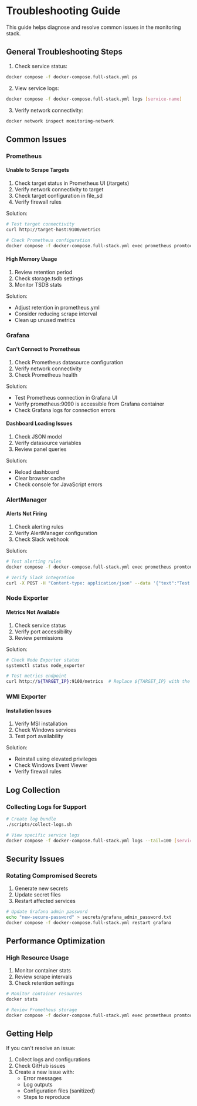 # Troubleshooting Guide

This guide helps diagnose and resolve common issues in the monitoring stack.

## General Troubleshooting Steps

1. Check service status:
```bash
docker compose -f docker-compose.full-stack.yml ps
```

2. View service logs:
```bash
docker compose -f docker-compose.full-stack.yml logs [service-name]
```

3. Verify network connectivity:
```bash
docker network inspect monitoring-network
```

## Common Issues

### Prometheus

#### Unable to Scrape Targets

1. Check target status in Prometheus UI (/targets)
2. Verify network connectivity to target
3. Check target configuration in file_sd
4. Verify firewall rules

Solution:
```bash
# Test target connectivity
curl http://target-host:9100/metrics

# Check Prometheus configuration
docker compose -f docker-compose.full-stack.yml exec prometheus promtool check config /etc/prometheus/prometheus.yml
```

#### High Memory Usage

1. Review retention period
2. Check storage.tsdb settings
3. Monitor TSDB stats

Solution:
- Adjust retention in prometheus.yml
- Consider reducing scrape interval
- Clean up unused metrics

### Grafana

#### Can't Connect to Prometheus

1. Check Prometheus datasource configuration
2. Verify network connectivity
3. Check Prometheus health

Solution:
- Test Prometheus connection in Grafana UI
- Verify prometheus:9090 is accessible from Grafana container
- Check Grafana logs for connection errors

#### Dashboard Loading Issues

1. Check JSON model
2. Verify datasource variables
3. Review panel queries

Solution:
- Reload dashboard
- Clear browser cache
- Check console for JavaScript errors

### AlertManager

#### Alerts Not Firing

1. Check alerting rules
2. Verify AlertManager configuration
3. Check Slack webhook

Solution:
```bash
# Test alerting rules
docker compose -f docker-compose.full-stack.yml exec prometheus promtool check rules /etc/prometheus/alerts.yml

# Verify Slack integration
curl -X POST -H "Content-type: application/json" --data '{"text":"Test message"}' $(cat secrets/alertmanager/slack_webhook_url)
```

### Node Exporter

#### Metrics Not Available

1. Check service status
2. Verify port accessibility
3. Review permissions

Solution:
```bash
# Check Node Exporter status
systemctl status node_exporter

# Test metrics endpoint
curl http://${TARGET_IP}:9100/metrics  # Replace ${TARGET_IP} with the IP of the machine running node_exporter
```

### WMI Exporter

#### Installation Issues

1. Verify MSI installation
2. Check Windows services
3. Test port availability

Solution:
- Reinstall using elevated privileges
- Check Windows Event Viewer
- Verify firewall rules

## Log Collection

### Collecting Logs for Support

```bash
# Create log bundle
./scripts/collect-logs.sh

# View specific service logs
docker compose -f docker-compose.full-stack.yml logs --tail=100 [service-name]
```

## Security Issues

### Rotating Compromised Secrets

1. Generate new secrets
2. Update secret files
3. Restart affected services

```bash
# Update Grafana admin password
echo "new-secure-password" > secrets/grafana_admin_password.txt
docker compose -f docker-compose.full-stack.yml restart grafana
```

## Performance Optimization

### High Resource Usage

1. Monitor container stats
2. Review scrape intervals
3. Check retention settings

```bash
# Monitor container resources
docker stats

# Review Prometheus storage
docker compose -f docker-compose.full-stack.yml exec prometheus promtool tsdb stats /prometheus
```

## Getting Help

If you can't resolve an issue:

1. Collect logs and configurations
2. Check GitHub issues
3. Create a new issue with:
   - Error messages
   - Log outputs
   - Configuration files (sanitized)
   - Steps to reproduce